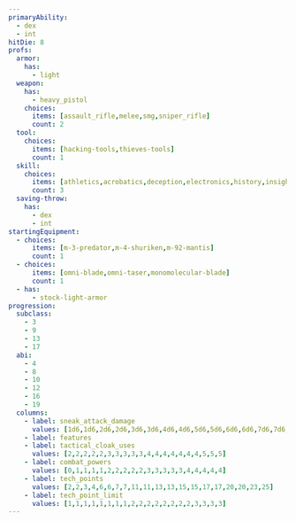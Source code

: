 ```yaml
---
primaryAbility:
  - dex
  - int
hitDie: 8
profs:
  armor:
    has:
      - light
  weapon:
    has:
      - heavy_pistol
    choices:
      items: [assault_rifle,melee,smg,sniper_rifle]
      count: 2
  tool:
    choices:
      items: [hacking-tools,thieves-tools]
      count: 1
  skill:
    choices:
      items: [athletics,acrobatics,deception,electronics,history,insight,investigation,perception,persuasion,sleight-of-hand,stealth,vehicle-handling]
      count: 3
  saving-throw:
    has:
      - dex
      - int
startingEquipment:
  - choices:
      items: [m-3-predator,m-4-shuriken,m-92-mantis]
      count: 1
  - choices:
      items: [omni-blade,omni-taser,monomolecular-blade]
      count: 1
  - has:
      - stock-light-armor
progression:
  subclass:
    - 3
    - 9
    - 13
    - 17
  abi:
    - 4
    - 8
    - 10
    - 12
    - 16
    - 19
  columns:
    - label: sneak_attack_damage
      values: [1d6,1d6,2d6,2d6,3d6,3d6,4d6,4d6,5d6,5d6,6d6,6d6,7d6,7d6,8d6,8d6,9d6,9d6,10d6,10d6]
    - label: features
    - label: tactical_cloak_uses
      values: [2,2,2,2,2,3,3,3,3,3,4,4,4,4,4,4,4,5,5,5]
    - label: combat_powers
      values: [0,1,1,1,1,2,2,2,2,2,3,3,3,3,3,4,4,4,4,4]
    - label: tech_points
      values: [2,2,3,4,6,6,7,7,11,11,13,13,15,15,17,17,20,20,23,25]
    - label: tech_point_limit
      values: [1,1,1,1,1,1,1,1,2,2,2,2,2,2,2,2,3,3,3,3]
---
```


